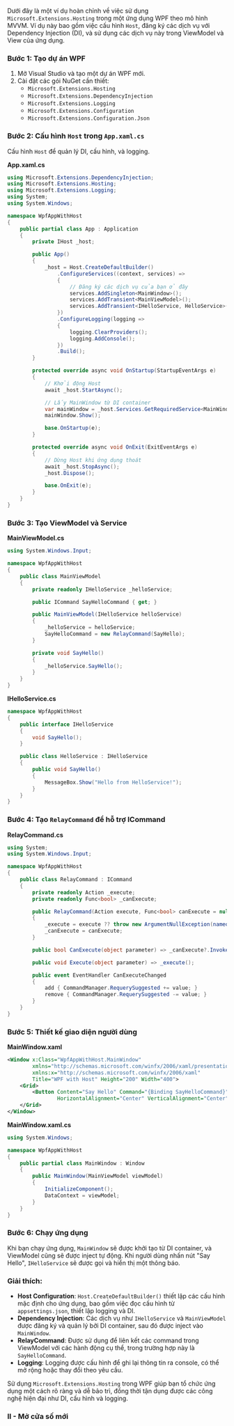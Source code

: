 Dưới đây là một ví dụ hoàn chỉnh về việc sử dụng `Microsoft.Extensions.Hosting` trong một ứng dụng WPF theo mô hình MVVM. Ví dụ này bao gồm việc cấu hình `Host`, đăng ký các dịch vụ với Dependency Injection (DI), và sử dụng các dịch vụ này trong ViewModel và View của ứng dụng.

### Bước 1: Tạo dự án WPF

1. Mở Visual Studio và tạo một dự án WPF mới.
2. Cài đặt các gói NuGet cần thiết:
   - `Microsoft.Extensions.Hosting`
   - `Microsoft.Extensions.DependencyInjection`
   - `Microsoft.Extensions.Logging`
   - `Microsoft.Extensions.Configuration`
   - `Microsoft.Extensions.Configuration.Json`

### Bước 2: Cấu hình `Host` trong `App.xaml.cs`

Cấu hình `Host` để quản lý DI, cấu hình, và logging.

**App.xaml.cs**
```csharp
using Microsoft.Extensions.DependencyInjection;
using Microsoft.Extensions.Hosting;
using Microsoft.Extensions.Logging;
using System;
using System.Windows;

namespace WpfAppWithHost
{
    public partial class App : Application
    {
        private IHost _host;

        public App()
        {
            _host = Host.CreateDefaultBuilder()
                .ConfigureServices((context, services) =>
                {
                    // Đăng ký các dịch vụ của bạn ở đây
                    services.AddSingleton<MainWindow>();
                    services.AddTransient<MainViewModel>();
                    services.AddTransient<IHelloService, HelloService>();
                })
                .ConfigureLogging(logging =>
                {
                    logging.ClearProviders();
                    logging.AddConsole();
                })
                .Build();
        }

        protected override async void OnStartup(StartupEventArgs e)
        {
            // Khởi động Host
            await _host.StartAsync();

            // Lấy MainWindow từ DI container
            var mainWindow = _host.Services.GetRequiredService<MainWindow>();
            mainWindow.Show();

            base.OnStartup(e);
        }

        protected override async void OnExit(ExitEventArgs e)
        {
            // Dừng Host khi ứng dụng thoát
            await _host.StopAsync();
            _host.Dispose();

            base.OnExit(e);
        }
    }
}
```

### Bước 3: Tạo ViewModel và Service

**MainViewModel.cs**

```csharp
using System.Windows.Input;

namespace WpfAppWithHost
{
    public class MainViewModel
    {
        private readonly IHelloService _helloService;

        public ICommand SayHelloCommand { get; }

        public MainViewModel(IHelloService helloService)
        {
            _helloService = helloService;
            SayHelloCommand = new RelayCommand(SayHello);
        }

        private void SayHello()
        {
            _helloService.SayHello();
        }
    }
}
```

**IHelloService.cs**

```csharp
namespace WpfAppWithHost
{
    public interface IHelloService
    {
        void SayHello();
    }

    public class HelloService : IHelloService
    {
        public void SayHello()
        {
            MessageBox.Show("Hello from HelloService!");
        }
    }
}
```

### Bước 4: Tạo `RelayCommand` để hỗ trợ ICommand

**RelayCommand.cs**
```csharp
using System;
using System.Windows.Input;

namespace WpfAppWithHost
{
    public class RelayCommand : ICommand
    {
        private readonly Action _execute;
        private readonly Func<bool> _canExecute;

        public RelayCommand(Action execute, Func<bool> canExecute = null)
        {
            _execute = execute ?? throw new ArgumentNullException(nameof(execute));
            _canExecute = canExecute;
        }

        public bool CanExecute(object parameter) => _canExecute?.Invoke() ?? true;

        public void Execute(object parameter) => _execute();

        public event EventHandler CanExecuteChanged
        {
            add { CommandManager.RequerySuggested += value; }
            remove { CommandManager.RequerySuggested -= value; }
        }
    }
}
```

### Bước 5: Thiết kế giao diện người dùng

**MainWindow.xaml**

```xml
<Window x:Class="WpfAppWithHost.MainWindow"
        xmlns="http://schemas.microsoft.com/winfx/2006/xaml/presentation"
        xmlns:x="http://schemas.microsoft.com/winfx/2006/xaml"
        Title="WPF with Host" Height="200" Width="400">
    <Grid>
        <Button Content="Say Hello" Command="{Binding SayHelloCommand}"
                HorizontalAlignment="Center" VerticalAlignment="Center" />
    </Grid>
</Window>
```

**MainWindow.xaml.cs**

```csharp
using System.Windows;

namespace WpfAppWithHost
{
    public partial class MainWindow : Window
    {
        public MainWindow(MainViewModel viewModel)
        {
            InitializeComponent();
            DataContext = viewModel;
        }
    }
}
```

### Bước 6: Chạy ứng dụng

Khi bạn chạy ứng dụng, `MainWindow` sẽ được khởi tạo từ DI container, và ViewModel cũng sẽ được inject tự động. Khi người dùng nhấn nút "Say Hello", `IHelloService` sẽ được gọi và hiển thị một thông báo.

### Giải thích:

- **Host Configuration**: `Host.CreateDefaultBuilder()` thiết lập các cấu hình mặc định cho ứng dụng, bao gồm việc đọc cấu hình từ `appsettings.json`, thiết lập logging và DI.
- **Dependency Injection**: Các dịch vụ như `IHelloService` và `MainViewModel` được đăng ký và quản lý bởi DI container, sau đó được inject vào `MainWindow`.
- **RelayCommand**: Được sử dụng để liên kết các command trong ViewModel với các hành động cụ thể, trong trường hợp này là `SayHelloCommand`.
- **Logging**: Logging được cấu hình để ghi lại thông tin ra console, có thể mở rộng hoặc thay đổi theo yêu cầu.

Sử dụng `Microsoft.Extensions.Hosting` trong WPF giúp bạn tổ chức ứng dụng một cách rõ ràng và dễ bảo trì, đồng thời tận dụng được các công nghệ hiện đại như DI, cấu hình và logging.

### II - Mở cửa số mới

